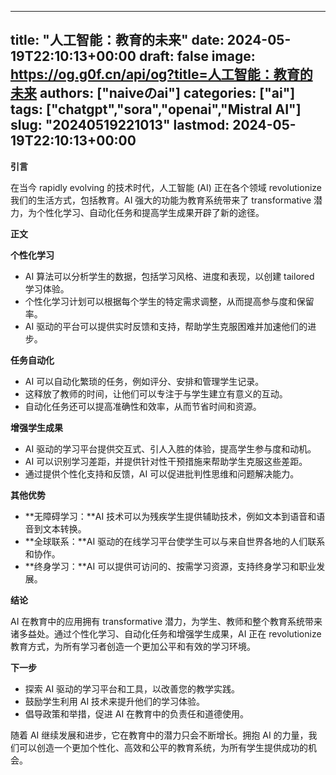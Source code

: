 
---
title: "人工智能：教育的未来"
date: 2024-05-19T22:10:13+00:00
draft: false
image: https://og.g0f.cn/api/og?title=人工智能：教育的未来
authors: ["naiveのai"]
categories: ["ai"]
tags: ["chatgpt","sora","openai","Mistral AI"]
slug: "20240519221013"
lastmod: 2024-05-19T22:10:13+00:00
---
**引言**

在当今 rapidly evolving 的技术时代，人工智能 (AI) 正在各个领域 revolutionize 我们的生活方式，包括教育。AI 强大的功能为教育系统带来了 transformative 潜力，为个性化学习、自动化任务和提高学生成果开辟了新的途径。

**正文**

**个性化学习**

* AI 算法可以分析学生的数据，包括学习风格、进度和表现，以创建 tailored 学习体验。
* 个性化学习计划可以根据每个学生的特定需求调整，从而提高参与度和保留率。
* AI 驱动的平台可以提供实时反馈和支持，帮助学生克服困难并加速他们的进步。

**任务自动化**

* AI 可以自动化繁琐的任务，例如评分、安排和管理学生记录。
* 这释放了教师的时间，让他们可以专注于与学生建立有意义的互动。
* 自动化任务还可以提高准确性和效率，从而节省时间和资源。

**增强学生成果**

* AI 驱动的学习平台提供交互式、引人入胜的体验，提高学生参与度和动机。
* AI 可以识别学习差距，并提供针对性干预措施来帮助学生克服这些差距。
* 通过提供个性化支持和反馈，AI 可以促进批判性思维和问题解决能力。

**其他优势**

* **无障碍学习：**AI 技术可以为残疾学生提供辅助技术，例如文本到语音和语音到文本转换。
* **全球联系：**AI 驱动的在线学习平台使学生可以与来自世界各地的人们联系和协作。
* **终身学习：**AI 可以提供可访问的、按需学习资源，支持终身学习和职业发展。

**结论**

AI 在教育中的应用拥有 transformative 潜力，为学生、教师和整个教育系统带来诸多益处。通过个性化学习、自动化任务和增强学生成果，AI 正在 revolutionize 教育方式，为所有学习者创造一个更加公平和有效的学习环境。

**下一步**

* 探索 AI 驱动的学习平台和工具，以改善您的教学实践。
* 鼓励学生利用 AI 技术来提升他们的学习体验。
* 倡导政策和举措，促进 AI 在教育中的负责任和道德使用。

随着 AI 继续发展和进步，它在教育中的潜力只会不断增长。拥抱 AI 的力量，我们可以创造一个更加个性化、高效和公平的教育系统，为所有学生提供成功的机会。